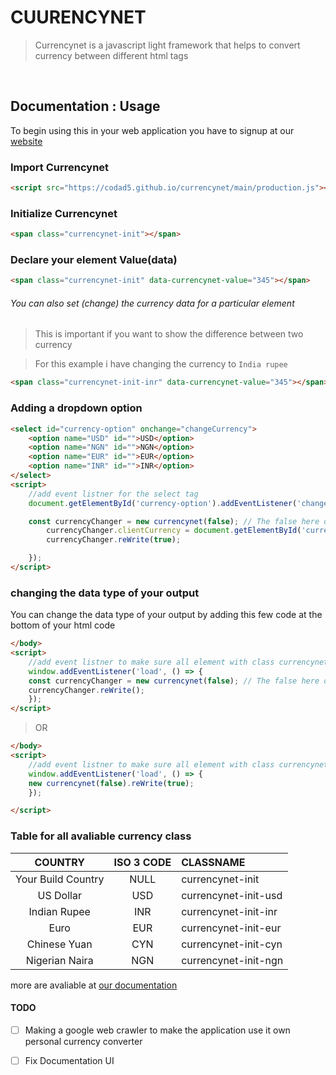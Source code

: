 ﻿

# CUURENCYNET
> Currencynet is a javascript light framework that helps to convert currency between different html tags

<br/>


## Documentation : Usage
To begin using this in your web application you have to signup  at our [website](https://currencynet.sanctablog.com/)

### Import Currencynet

```html
<script src="https://codad5.github.io/currencynet/main/production.js"></script>
```

### Initialize Currencynet

```html
<span class="currencynet-init"></span>
```

### Declare your element Value(data)

```html
<span class="currencynet-init" data-currencynet-value="345"></span>
```

###### You can also set (change) the currency data for a particular element 
> This is important if you want to show the difference between two currency

> For this example i have changing the currency to `India rupee`

```html
<span class="currencynet-init-inr" data-currencynet-value="345"></span>
```

### Adding a dropdown option

```html
<select id="currency-option" onchange="changeCurrency">
    <option name="USD" id="">USD</option>
    <option name="NGN" id="">NGN</option>
    <option name="EUR" id="">EUR</option>
    <option name="INR" id="">INR</option>
</select>
<script>
    //add event listner for the select tag 
    document.getElementById('currency-option').addEventListener('change', () => {

    const currencyChanger = new currencynet(false); // The false here determin if to return the value as a float or boolean 
        currencyChanger.clientCurrency = document.getElementById('currency-option').value; // this will return the value of the selected currency option  
        currencyChanger.reWrite(true); 

    });
</script>
```
### changing the data type of your output

You can change the data type of your output by adding this few code at the bottom of your html code 

```html 
</body>
<script>
    //add event listner to make sure all element with class currencynet are loaded into the script on window load
    window.addEventListener('load', () => {
    const currencyChanger = new currencynet(false); // The false here determin if to return the value as a float or boolean  
    currencyChanger.reWrite(); 
    });
</script>
```
> OR 

```html
</body>
<script>
    //add event listner to make sure all element with class currencynet are loaded into the scripts on window load
    window.addEventListener('load', () => {
    new currencynet(false).reWrite(true); 
    });

</script>
```
### Table for all avaliable currency class 

| COUNTRY | ISO 3 CODE | CLASSNAME |
| :---: | :---:| :---|
|Your Build Country | NULL | currencynet-init |
| US Dollar | USD | currencynet-init-usd |
| Indian Rupee | INR | currencynet-init-inr |
| Euro  | EUR | currencynet-init-eur |
| Chinese Yuan | CYN | currencynet-init-cyn |
| Nigerian Naira| NGN | currencynet-init-ngn |

more are avaliable at [our documentation](https://codad5.github.io/currencynet/#country_table)

#### TODO

- [ ] Making a google web crawler to make the application use it own personal currency converter
- [ ] Fix Documentation UI

